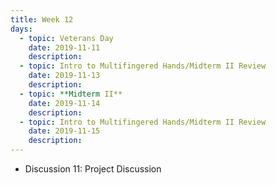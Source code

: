 ```yaml
---
title: Week 12
days:
  - topic: Veterans Day
    date: 2019-11-11
    description: 
  - topic: Intro to Multifingered Hands/Midterm II Review
    date: 2019-11-13
    description: 
  - topic: **Midterm II**
    date: 2019-11-14
    description: 
  - topic: Intro to Multifingered Hands/Midterm II Review
    date: 2019-11-15
    description: 
---
```


- Discussion 11: Project Discussion
